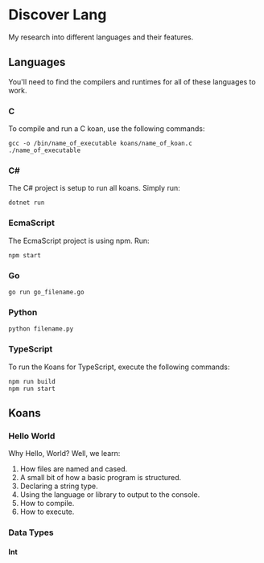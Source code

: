 # Discover Lang

My research into different languages and their features.

## Languages

You'll need to find the compilers and runtimes for all of these languages to work.

### C

To compile and run a C koan, use the following commands:

```
gcc -o /bin/name_of_executable koans/name_of_koan.c
./name_of_executable
```

### C#

The C# project is setup to run all koans. Simply run:

```
dotnet run
```

### EcmaScript

The EcmaScript project is using npm. Run:

```
npm start
```

### Go

```
go run go_filename.go
```

### Python

```
python filename.py
```

### TypeScript

To run the Koans for TypeScript, execute the following commands:

```
npm run build
npm run start
```

## Koans

### Hello World

Why Hello, World? Well, we learn:

1. How files are named and cased.
2. A small bit of how a basic program is structured.
3. Declaring a string type.
4. Using the language or library to output to the console.
5. How to compile.
6. How to execute.

### Data Types

#### Int
